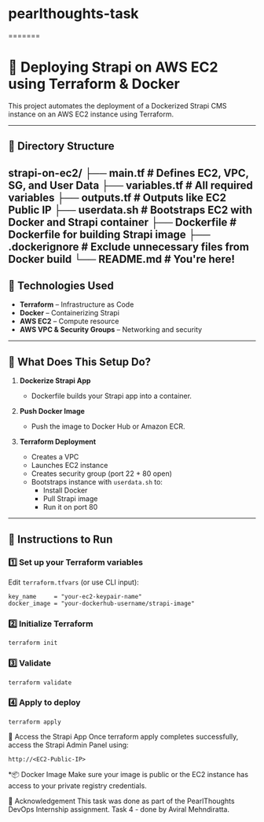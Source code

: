 
# pearlthoughts-task
=======
# 🚀 Deploying Strapi on AWS EC2 using Terraform & Docker

This project automates the deployment of a Dockerized Strapi CMS instance on an AWS EC2 instance using Terraform.

---

## 📁 Directory Structure
   strapi-on-ec2/
├── main.tf # Defines EC2, VPC, SG, and User Data
├── variables.tf # All required variables
├── outputs.tf # Outputs like EC2 Public IP
├── userdata.sh # Bootstraps EC2 with Docker and Strapi container
├── Dockerfile # Dockerfile for building Strapi image
├── .dockerignore # Exclude unnecessary files from Docker build
└── README.md # You're here!
---

## 🧱 Technologies Used

- **Terraform** – Infrastructure as Code
- **Docker** – Containerizing Strapi
- **AWS EC2** – Compute resource
- **AWS VPC & Security Groups** – Networking and security

---

## 🔧 What Does This Setup Do?

1. **Dockerize Strapi App**
   - Dockerfile builds your Strapi app into a container.

2. **Push Docker Image**
   - Push the image to Docker Hub or Amazon ECR.

3. **Terraform Deployment**
   - Creates a VPC
   - Launches EC2 instance
   - Creates security group (port 22 + 80 open)
   - Bootstraps instance with `userdata.sh` to:
     - Install Docker
     - Pull Strapi image
     - Run it on port 80

---

## 📝 Instructions to Run

### 1️⃣ Set up your Terraform variables
Edit `terraform.tfvars` (or use CLI input):

	key_name     = "your-ec2-keypair-name"
	docker_image = "your-dockerhub-username/strapi-image"

### 2️⃣ Initialize Terraform
	terraform init
	
### 3️⃣ Validate
	terraform validate

### 4️⃣ Apply to deploy
	terraform apply

🔐 Access the Strapi App
Once terraform apply completes successfully, access the Strapi Admin Panel using:

	http://<EC2-Public-IP>

*📦 Docker Image
Make sure your image is public or the EC2 instance has access to your private registry credentials.

🙌 Acknowledgement
This task was done as part of the PearlThoughts DevOps Internship assignment.
Task 4 - done by Aviral Mehndiratta.
